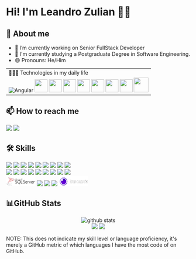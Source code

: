 # Hi! I'm Leandro Zulian 👋🏻
## 🚀 About me      

- 🔭 I’m currently working on Senior FullStack Developer  
- 🌱 I'm currently studying a Postgraduate Degree in Software Engineering. 
- 😄 Pronouns: He/Him  
 
<table width="100%">
<tr width="800em">
<td> 👨🏻‍💻 Technologies in my daily life</td> 
</tr>
<tr>
<td>
<div style="display:inline_block" align="left" width="100%">
<img src="https://cdn.jsdelivr.net/gh/devicons/devicon@latest/icons/angular/angular-original.svg" alt="Angular" height="35em" width="35em"/>
<img src="https://cdn.jsdelivr.net/gh/devicons/devicon@latest/icons/javascript/javascript-original.svg" height="35em" width="35em" />
<img src="https://cdn.jsdelivr.net/gh/devicons/devicon@latest/icons/typescript/typescript-original.svg" height="35em" width="35em" />
<img src="https://cdn.jsdelivr.net/gh/devicons/devicon@latest/icons/html5/html5-original-wordmark.svg" height="35em" width="35em" />
<img src="https://cdn.jsdelivr.net/gh/devicons/devicon@latest/icons/css3/css3-original-wordmark.svg" height="35em" width="35em" />
<img src="https://cdn.jsdelivr.net/gh/devicons/devicon@latest/icons/bootstrap/bootstrap-original-wordmark.svg" height="35em" width="35em" />
<img src="https://cdn.jsdelivr.net/gh/devicons/devicon@latest/icons/csharp/csharp-original.svg"  height="35em" width="35em" />
<img src="https://cdn.jsdelivr.net/gh/devicons/devicon@latest/icons/dotnetcore/dotnetcore-original.svg" height="35em" width="35em" />
<img src="https://cdn.jsdelivr.net/gh/devicons/devicon@latest/icons/microsoftsqlserver/microsoftsqlserver-original-wordmark.svg" height="40em" width="40em"  />
</div> 
</td> 
</tr>
</table>

 ## 📫 How to reach me
 
 <div style="display:inline_block">
  <a href = "mailto:leandrozulian@gmail.com"><img src="https://img.shields.io/badge/-Gmail-%23333?style=for-the-badge&logo=gmail&logoColor=white" target="_blank"></a>
  <a href="https://www.linkedin.com/in/leandrozulian" target="_blank"><img src="https://img.shields.io/badge/-LinkedIn-%230077B5?style=for-the-badge&logo=linkedin&logoColor=white" target="_blank"></a>   
</div>

## 🛠 Skills

<div style="display:inline_block">
 <code><img width="80px" src="https://www.vectorlogo.zone/logos/javascript/javascript-horizontal.svg" /></code>
 <code><img width="80px" src="https://www.vectorlogo.zone/logos/typescriptlang/typescriptlang-ar21.svg" /></code>
 <code><img width="80px" src="https://www.vectorlogo.zone/logos/nodejs/nodejs-ar21.svg" /></code>
 <code><img width="80px" src="https://www.vectorlogo.zone/logos/jquery/jquery-official.svg" /></code>
 <code><img width="80px" src="https://www.vectorlogo.zone/logos/vuejs/vuejs-ar21.svg" /></code>
 <code><img width="80px" src="https://www.vectorlogo.zone/logos/angular/angular-ar21.svg" /></code>
 <code><img width="80px" src="https://www.vectorlogo.zone/logos/json/json-ar21.svg" /></code>	
 <code><img width="80px" src="https://www.vectorlogo.zone/logos/w3_html5/w3_html5-ar21.svg" /></code>
 <code><img width="80px" src="https://www.vectorlogo.zone/logos/w3_css/w3_css-ar21.svg" /></code>
 <br />
 <code><img width="80px" src="https://www.vectorlogo.zone/logos/getbootstrap/getbootstrap-ar21.svg" /></code>      
 <code><img width="50px" src="https://cdn.jsdelivr.net/gh/devicons/devicon@latest/icons/csharp/csharp-original.svg"></code>
 <code><img width="50px" src="https://cdn.jsdelivr.net/gh/devicons/devicon@latest/icons/dot-net/dot-net-original-wordmark.svg" /></code>
 <code><img width="50px" src="https://cdn.jsdelivr.net/gh/devicons/devicon@latest/icons/blazor/blazor-original.svg" /></code>
 <code><img width="80px" src="https://www.vectorlogo.zone/logos/java/java-ar21.svg" /></code> 
 <code><img width="80px" src="https://www.vectorlogo.zone/logos/python/python-ar21.svg" /></code>
 <code><img width="80px" src="https://www.vectorlogo.zone/logos/oracle/oracle-ar21.svg" /></code> 
 <code><img width="80px" src="https://www.vectorlogo.zone/logos/mysql/mysql-ar21.svg"/></code>
 <code><img width="120px" src="https://www.vectorlogo.zone/logos/postgresql/postgresql-horizontal.svg" /></code>
 <br />
 <code><img width="80px" src="https://github.com/leandroZulian/zulianLeandro/blob/main/image/sqlserver.png" /></code>
 <code><img width="80px" src="https://www.vectorlogo.zone/logos/sqlite/sqlite-ar21.svg" /></code>
 <code><img width="80px" src="https://www.vectorlogo.zone/logos/getpostman/getpostman-ar21.svg" /></code>
 <code><img width="80px" src="https://www.vectorlogo.zone/logos/git-scm/git-scm-ar21.svg" /></code>
 <code><img width="80px" src="https://github.com/leandroZulian/zulianLeandro/blob/main/image/insomnia.png" /></code>
</div>

##  📊GitHub Stats
 <p  align="center">
  <img src="https://github-readme-stats.vercel.app/api/top-langs/?username=zulianLeandro&show_icons=true&layout=compact" alt="github stats" ></br>
  <img src="https://raw.githubusercontent.com/mmphego/mmphego/master/profile-summary-card-output/default/1-repos-per-language.svg">
  <img src="https://raw.githubusercontent.com/mmphego/mmphego/master/profile-summary-card-output/default/2-most-commit-language.svg">
  </p> 
NOTE: This does not indicate my skill level or language proficiency, it's merely a GitHub metric of which languages I have the most code of on GitHub.
<!--
**zulianLeandro/zulianLeandro** is a ✨ _special_ ✨ repository because its `README.md` (this file) appears on your GitHub profile.
Sites:
Editor : https://readme.so/pt/editor
         https://stackedit.io/app#
Emoji : https://emojipedia.org/
devIcon : https://devicon.dev/
badget : https://dev.to/envoy_/150-badges-for-github-pnk
logo : https://www.vectorlogo.zone/logos 
estatisticas pro git : https://github.com/anuraghazra/github-readme-stats/blob/master/docs/readme_pt-BR.md 
                       https://devinvestidor.com.br/como-customizar-o-github-com-o-readme-stats/
exemplos : https://github.com/anuraghazra?tab=overview&from=2019-12-01&to=2019-12-31
           https://github.com/rafaballerini
           https://github.com/DennisHartrampf?tab=overview&from=2021-12-01&to=2021-12-31
           https://github.com/Prince-Shivaram
           https://github.com/techytushar


           <div style="display:inline_block"><br> 
  <img align="center" alt="lzm" src="https://img.shields.io/badge/C%23-239120?style=for-the-badge&logo=c-sharp&logoColor=white">           
  <img align="center" alt="lzm" src="https://img.shields.io/badge/.NET-5C2D91?style=for-the-badge&logo=.net&logoColor=white">        
  <img align="center" alt="lzm" src="https://img.shields.io/badge/JavaScript-323330?style=for-the-badge&logo=javascript&logoColor=F7DF1E">     
  <img align="center" alt="lzm" src="https://img.shields.io/badge/TypeScript-007ACC?style=for-the-badge&logo=typescript&logoColor=white">     
  <img align="center" alt="lzm" src="https://img.shields.io/badge/Node.js-43853D?style=for-the-badge&logo=node.js&logoColor=white">     
  <img align="center" alt="lzm" src="https://img.shields.io/badge/jQuery-0769AD?style=for-the-badge&logo=jquery&logoColor=white">     
  <img align="center" alt="lzm" src="https://img.shields.io/badge/Vue.js-35495E?style=for-the-badge&logo=vue.js&logoColor=4FC08D">       
  <img align="center" alt="lzm" src="https://img.shields.io/badge/Angular-DD0031?style=for-the-badge&logo=angular&logoColor=white">     
  <img align="center" alt="lzm" src="https://img.shields.io/badge/HTML5-E34F26?style=for-the-badge&logo=html5&logoColor=white">     
  <img align="center" alt="lzm" src="https://img.shields.io/badge/CSS3-1572B6?style=for-the-badge&logo=css3&logoColor=white">   
  <img align="center" alt="lzm" src="https://img.shields.io/badge/Bootstrap-563D7C?style=for-the-badge&logo=bootstrap&logoColor=white">   
  <img align="center" alt="lzm" src="https://img.shields.io/badge/Java-ED8B00?style=for-the-badge&logo=openjdk&logoColor=white">
  <img align="center" alt="lzm" src="https://img.shields.io/badge/Python-3776AB?style=for-the-badge&logo=python&logoColor=white">    
  <img align="center" alt="lzm" src="https://img.shields.io/badge/Microsoft_SQL_Server-CC2927?style=for-the-badge&logo=microsoft-sql-server&logoColor=white">     
  <img align="center" alt="lzm" src="https://img.shields.io/badge/Oracle-F80000?style=for-the-badge&logo=oracle&logoColor=black">    
  <img align="center" alt="lzm" src="https://img.shields.io/badge/MySQL-00000F?style=for-the-badge&logo=mysql&logoColor=white">     
  <img align="center" alt="lzm" src="https://img.shields.io/badge/PostgreSQL-316192?style=for-the-badge&logo=postgresql&logoColor=white">     
  <img align="center" alt="lzm" src="https://img.shields.io/badge/SQLite-07405E?style=for-the-badge&logo=sqlite&logoColor=white">   
  <img align="center" alt="lzm" src="https://img.shields.io/badge/GIT-E44C30?style=for-the-badge&logo=git&logoColor=white">    
</div>
-->




 
